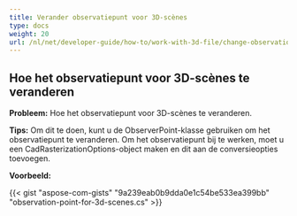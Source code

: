 ```yaml
---
title: Verander observatiepunt voor 3D-scènes
type: docs
weight: 20
url: /nl/net/developer-guide/how-to/work-with-3d-file/change-observation-point-for-3d-scenes/
---
```


## **Hoe het observatiepunt voor 3D-scènes te veranderen**

**Probleem:** Hoe het observatiepunt voor 3D-scènes te veranderen.

**Tips:** Om dit te doen, kunt u de ObserverPoint-klasse gebruiken om het observatiepunt te veranderen. Om het observatiepunt bij te werken, moet u een CadRasterizationOptions-object maken en dit aan de conversieopties toevoegen.

**Voorbeeld:**

{{< gist "aspose-com-gists" "9a239eab0b9dda0e1c54be533ea399bb" "observation-point-for-3d-scenes.cs" >}}
